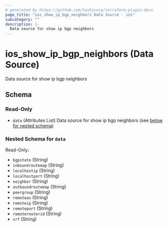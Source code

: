 ```yaml
---
# generated by https://github.com/hashicorp/terraform-plugin-docs
page_title: "ios_show_ip_bgp_neighbors Data Source - ios"
subcategory: ""
description: |-
  Data source for show ip bgp neighbors
---
```


# ios_show_ip_bgp_neighbors (Data Source)

Data source for show ip bgp neighbors



<!-- schema generated by tfplugindocs -->
## Schema

### Read-Only

- `data` (Attributes List) Data source for show ip bgp neighbors (see [below for nested schema](#nestedatt--data))

<a id="nestedatt--data"></a>
### Nested Schema for `data`

Read-Only:

- `bgpstate` (String)
- `inboundroutemap` (String)
- `localhostip` (String)
- `localhostport` (String)
- `neighbor` (String)
- `outboundroutemap` (String)
- `peergroup` (String)
- `remoteas` (String)
- `remoteip` (String)
- `remoteport` (String)
- `remoterouterid` (String)
- `vrf` (String)

